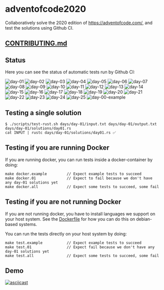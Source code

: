 # adventofcode2020
Collaboratively solve the 2020 edition of https://adventofcode.com/, and test the solutions using Github CI.

## [CONTRIBUTING.md](./CONTRIBUTING.md)

## Status
Here you can see the status of automatic tests run by Github CI:

![day-01](https://github.com/Arxcis/adventofcode2020/workflows/days/day-01/badge.svg)
![day-02](https://github.com/Arxcis/adventofcode2020/workflows/days/day-02/badge.svg)
![day-03](https://github.com/Arxcis/adventofcode2020/workflows/days/day-03/badge.svg)
![day-04](https://github.com/Arxcis/adventofcode2020/workflows/days/day-04/badge.svg)
![day-05](https://github.com/Arxcis/adventofcode2020/workflows/days/day-05/badge.svg)
![day-06](https://github.com/Arxcis/adventofcode2020/workflows/days/day-06/badge.svg)
![day-07](https://github.com/Arxcis/adventofcode2020/workflows/days/day-07/badge.svg)
![day-08](https://github.com/Arxcis/adventofcode2020/workflows/days/day-08/badge.svg)
![day-09](https://github.com/Arxcis/adventofcode2020/workflows/days/day-09/badge.svg)
![day-10](https://github.com/Arxcis/adventofcode2020/workflows/days/day-10/badge.svg)
![day-11](https://github.com/Arxcis/adventofcode2020/workflows/days/day-11/badge.svg)
![day-12](https://github.com/Arxcis/adventofcode2020/workflows/days/day-12/badge.svg)
![day-13](https://github.com/Arxcis/adventofcode2020/workflows/days/day-13/badge.svg)
![day-14](https://github.com/Arxcis/adventofcode2020/workflows/days/day-14/badge.svg)
![day-15](https://github.com/Arxcis/adventofcode2020/workflows/days/day-15/badge.svg)
![day-16](https://github.com/Arxcis/adventofcode2020/workflows/days/day-16/badge.svg)
![day-17](https://github.com/Arxcis/adventofcode2020/workflows/days/day-17/badge.svg)
![day-18](https://github.com/Arxcis/adventofcode2020/workflows/days/day-18/badge.svg)
![day-19](https://github.com/Arxcis/adventofcode2020/workflows/days/day-19/badge.svg)
![day-20](https://github.com/Arxcis/adventofcode2020/workflows/days/day-20/badge.svg)
![day-21](https://github.com/Arxcis/adventofcode2020/workflows/days/day-21/badge.svg)
![day-22](https://github.com/Arxcis/adventofcode2020/workflows/days/day-22/badge.svg)
![day-23](https://github.com/Arxcis/adventofcode2020/workflows/days/day-23/badge.svg)
![day-24](https://github.com/Arxcis/adventofcode2020/workflows/days/day-24/badge.svg)
![day-25](https://github.com/Arxcis/adventofcode2020/workflows/days/day-25/badge.svg)
![day-00-example](https://github.com/Arxcis/adventofcode2020/workflows/days/day-00-example/badge.svg)

## Testing a single solution

```
$ ./scripts/test-rust.sh days/day-01/input.txt days/day-01/output.txt days/day-01/solutions/day01.rs 
cat INPUT | rustc days/day-01/solutions/day01.rs ✅
```

## Testing if you are running Docker

If you are running docker, you can run tests inside a docker-container by doing:
```
make docker.example         // Expect example tests to succeed
make docker.01              // Expect to fail because we don't have any day-01 solutions yet
make docker.all             // Expect some tests to succeed, some fail
```

## Testing if you are not running Docker
If you are not running docker, you have to install languages we support on your host system. See the [Dockerfile](./Dockerfile) for how you can do this on debian-based systems.

You can run the tests directly on your host system by doing:
```
make test.example           // Expect example tests to succeed
make test.01                // Expect fail because we don't have any day-01 solutions yet
make test.all               // Expect some tests to succeed, some fail
```


## Demo

[![asciicast](https://asciinema.org/a/82OAZ2P8MLxVvVT568rFEjh0n.svg)](https://asciinema.org/a/82OAZ2P8MLxVvVT568rFEjh0n)
